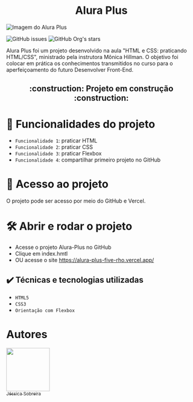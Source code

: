 <h1 align ="center">Alura Plus</h1>

![Imagem do Alura Plus](https://user-images.githubusercontent.com/117686537/207966486-f478bc70-baa9-4b40-bc48-0620c2be881a.png)


![GitHub issues](https://img.shields.io/github/issues/jessica-sobreira/alura-plus)
![GitHub Org's stars](https://img.shields.io/github/stars/jessica-sobreira/alura-plus)

Alura Plus foi um projeto desenvolvido na aula "HTML e CSS: praticando HTML/CSS", ministrado pela instrutora Mônica Hillman. O objetivo foi colocar em prática os conhecimentos transmitidos no curso para o aperfeiçoamento do futuro Desenvolver Front-End.

<h2 align="center"> 
    :construction:  Projeto em construção  :construction:
</h2>

# :hammer: Funcionalidades do projeto

- `Funcionalidade 1`: praticar HTML
- `Funcionalidade 2`: praticar CSS
- `Funcionalidade 3`: praticar Flexbox
- `Funcionalidade 4`: compartilhar primeiro projeto no GitHub

# 📁 Acesso ao projeto

O projeto pode ser acesso por meio do GitHub e Vercel.

# 🛠️ Abrir e rodar o projeto

- Acesse o projeto Alura-Plus no GitHub
- Clique em index.hmtl
- OU acesse o site https://alura-plus-five-rho.vercel.app/

## ✔️ Técnicas e tecnologias utilizadas

- ``HTML5``
- ``CSS3``
- ``Orientação com Flexbox``

# Autores

[<img src="https://avatars.githubusercontent.com/u/117686537?s=400&u=450b1882002f433cb1a5cb8a2b2837e42c918732&v=4" width=115><br><sub>Jéssica Sobreira</sub>](https://github.com/jessica-sobreira)


